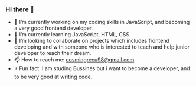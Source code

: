### Hi there 👋

<!--
**CSG25/CSG25** is a ✨ _special_ ✨ repository because its `README.md` (this file) appears on your GitHub profile.
-->


- 🔭 I’m currently working on my coding skills in JavaScript, and becoming a very good frontend developer.
- 🌱 I’m currently learning JavaScript,  HTML, CSS.
- 👯 I’m looking to collaborate on projects which includes frontend developing and with someone who is interested to teach and help junior developer to reach their dream.
- 📫 How to reach me: cosmingrecu98@gmail.com
- ⚡ Fun fact: I am studing Bussines but i want to become a developer, and to be very good at writing code.
